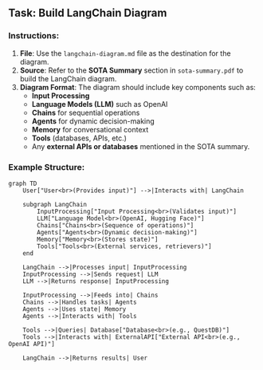 ## Task: Build LangChain Diagram

### Instructions:
1. **File**: Use the `langchain-diagram.md` file as the destination for the diagram.
2. **Source**: Refer to the **SOTA Summary** section in `sota-summary.pdf` to build the LangChain diagram.
3. **Diagram Format**: The diagram should include key components such as:
   - **Input Processing**
   - **Language Models (LLM)** such as OpenAI
   - **Chains** for sequential operations
   - **Agents** for dynamic decision-making
   - **Memory** for conversational context
   - **Tools** (databases, APIs, etc.)
   - Any **external APIs or databases** mentioned in the SOTA summary.
   
### Example Structure:

```mermaid
graph TD
    User["User<br>(Provides input)"] -->|Interacts with| LangChain

    subgraph LangChain
        InputProcessing["Input Processing<br>(Validates input)"]
        LLM["Language Model<br>(OpenAI, Hugging Face)"]
        Chains["Chains<br>(Sequence of operations)"]
        Agents["Agents<br>(Dynamic decision-making)"]
        Memory["Memory<br>(Stores state)"]
        Tools["Tools<br>(External services, retrievers)"]
    end

    LangChain -->|Processes input| InputProcessing
    InputProcessing -->|Sends request| LLM
    LLM -->|Returns response| InputProcessing

    InputProcessing -->|Feeds into| Chains
    Chains -->|Handles tasks| Agents
    Agents -->|Uses state| Memory
    Agents -->|Interacts with| Tools

    Tools -->|Queries| Database["Database<br>(e.g., QuestDB)"]
    Tools -->|Interacts with| ExternalAPI["External API<br>(e.g., OpenAI API)"]

    LangChain -->|Returns results| User



